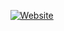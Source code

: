                                                                        [![Website](https://www.zey64.net/images/web_logo_01.png)](https://www.zey64.net/)
